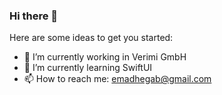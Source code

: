 ### Hi there 👋


Here are some ideas to get you started:

- 🔭 I’m currently working in Verimi GmbH
- 🌱 I’m currently learning SwiftUI
- 📫 How to reach me: emadhegab@gmail.com

